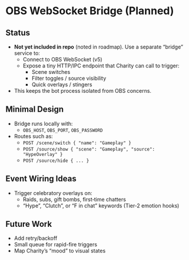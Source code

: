 # OBS WebSocket Bridge (Planned)

## Status
- **Not yet included in repo** (noted in roadmap). Use a separate “bridge” service to:
  - Connect to OBS WebSocket (v5)
  - Expose a tiny HTTP/IPC endpoint that Charity can call to trigger:
    - Scene switches
    - Filter toggles / source visibility
    - Quick overlays / stingers
- This keeps the bot process isolated from OBS concerns. 

## Minimal Design
- Bridge runs locally with:
  - `OBS_HOST`, `OBS_PORT`, `OBS_PASSWORD`
- Routes such as:
  - `POST /scene/switch { "name": "Gameplay" }`
  - `POST /source/show { "scene": "Gameplay", "source": "HypeOverlay" }`
  - `POST /source/hide { ... }`

## Event Wiring Ideas
- Trigger celebratory overlays on:
  - Raids, subs, gift bombs, first‑time chatters
  - “Hype”, “Clutch”, or “F in chat” keywords (Tier‑2 emotion hooks) 

## Future Work
- Add retry/backoff
- Small queue for rapid-fire triggers
- Map Charity’s “mood” to visual states
